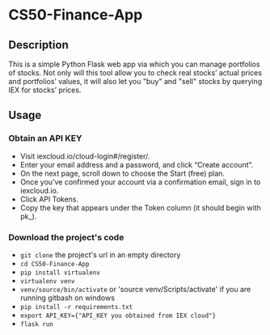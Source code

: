 # CS50-Finance-App
## Description
This is a simple Python Flask web app via which you can manage portfolios of stocks. Not only will this tool allow you to check real stocks’ actual prices and portfolios’ values, it will also let you "buy" and "sell" stocks by querying IEX for stocks’ prices.
## Usage
### Obtain an API KEY 
* Visit iexcloud.io/cloud-login#/register/.
* Enter your email address and a password, and click “Create account”.
* On the next page, scroll down to choose the Start (free) plan.
* Once you’ve confirmed your account via a confirmation email, sign in to iexcloud.io.
* Click API Tokens.
* Copy the key that appears under the Token column (it should begin with pk_).
### Download the project's code
* `git clone` the project's url in an empty directory
* `cd CS50-Finance-App`
* `pip install virtualenv`
* `virtualenv venv`
* `venv/source/bin/activate` or 'source venv/Scripts/activate' if you are running gitbash on windows
* `pip install -r requirements.txt`
* `export API_KEY={"API_KEY you obtained from IEX cloud"}`
* `flask run`
